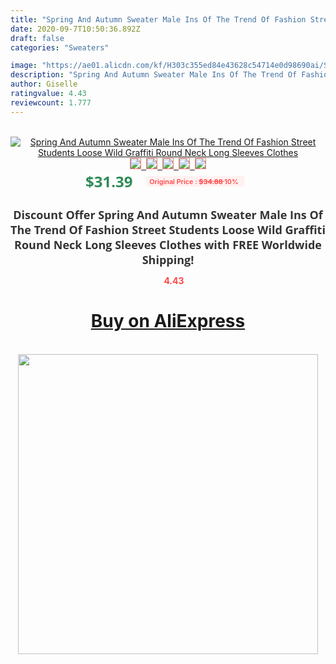 ```yaml
---
title: "Spring And Autumn Sweater Male Ins Of The Trend Of Fashion Street Students Loose Wild Graffiti Round Neck Long Sleeves Clothes"
date: 2020-09-7T10:50:36.892Z
draft: false
categories: "Sweaters"

image: "https://ae01.alicdn.com/kf/H303c355ed84e43628c54714e0d98690ai/Spring-And-Autumn-Sweater-Male-Ins-Of-The-Trend-Of-Fashion-Street-Students-Loose-Wild-Graffiti.jpg"
description: "Spring And Autumn Sweater Male Ins Of The Trend Of Fashion Street Students Loose Wild Graffiti Round Neck Long Sleeves Clothes"
author: Giselle
ratingvalue: 4.43
reviewcount: 1.777
---
```

<br>
<div style="text-align: center;">
<a href="https://s.click.aliexpress.com/e/_AAsllF" target="_blank" rel="nofollow noopener noreferrer"><img alt="Spring And Autumn Sweater Male Ins Of The Trend Of Fashion Street Students Loose Wild Graffiti Round Neck Long Sleeves Clothes" class="magnifier-image" src="https://ae01.alicdn.com/kf/H303c355ed84e43628c54714e0d98690ai/Spring-And-Autumn-Sweater-Male-Ins-Of-The-Trend-Of-Fashion-Street-Students-Loose-Wild-Graffiti.jpg_640x640.jpg">
<br>
<img style="border:1px solid salmon" src="https://ae01.alicdn.com/kf/H303c355ed84e43628c54714e0d98690ai/Spring-And-Autumn-Sweater-Male-Ins-Of-The-Trend-Of-Fashion-Street-Students-Loose-Wild-Graffiti.jpg_120x120.jpg">&nbsp;&nbsp;<img style="border:1px solid salmon" src="https://ae01.alicdn.com/kf/Hffed3329907943a99f45b0b2dd08c347r/Spring-And-Autumn-Sweater-Male-Ins-Of-The-Trend-Of-Fashion-Street-Students-Loose-Wild-Graffiti.jpg_120x120.jpg">&nbsp;&nbsp;<img style="border:1px solid salmon" src="https://ae01.alicdn.com/kf/Ha71ced21aba946e6a472c7abdb5ca5feq/Spring-And-Autumn-Sweater-Male-Ins-Of-The-Trend-Of-Fashion-Street-Students-Loose-Wild-Graffiti.jpg_120x120.jpg">&nbsp;&nbsp;<img style="border:1px solid salmon" src="https://ae01.alicdn.com/kf/H6b35656e25a44f9986127de7092bab54D/Spring-And-Autumn-Sweater-Male-Ins-Of-The-Trend-Of-Fashion-Street-Students-Loose-Wild-Graffiti.jpg_120x120.jpg">&nbsp;&nbsp;<img style="border:1px solid salmon" src="https://ae01.alicdn.com/kf/H0abe9822d60a40338a44b5dcc002338eU/Spring-And-Autumn-Sweater-Male-Ins-Of-The-Trend-Of-Fashion-Street-Students-Loose-Wild-Graffiti.jpg_120x120.jpg"></a></div><br0>
<div style="text-align: center;"><span style="background-color: white; border: 0px; box-sizing: border-box; color: seagreen; display: inline-block; font-family: &quot;open sans&quot; , &quot;arial&quot; , &quot;helvetica&quot; , sans-serif , &quot;heiti&quot;; font-size: 24px; font-stretch: inherit; font-weight: 700; line-height: inherit; margin: 0px 10px 0px 0px; padding: 0px; vertical-align: middle;">$31.39 </span>
<span style="background: rgb(255 , 241 , 241); border-radius: 3px; border: 0px; box-sizing: border-box; color: #ff4747; display: inline-block; font-family: inherit; font-size: 12px; font-stretch: inherit; font-style: inherit; font-variant: inherit; font-weight: 600; line-height: inherit; margin: 0px; padding: 2px 5px; transform: scale(0.9); vertical-align: middle;">Original Price : <b style="text-decoration: line-through;">$34.88 </b> 10%&nbsp;&nbsp;</span></div>
<h1 style="color: #333333; display: inline-block; font-family: &quot;open sans&quot; , &quot;arial&quot; , &quot;helvetica&quot; , sans-serif , &quot;heiti&quot;; font-size: 18px; font-stretch: inherit; font-weight: 700; text-align: center;">Discount Offer Spring And Autumn Sweater Male Ins Of The Trend Of Fashion Street Students Loose Wild Graffiti Round Neck Long Sleeves Clothes with FREE Worldwide Shipping!</h1>
<div style="color: #ff4747; text-align: center;">
<img src="https://4.bp.blogspot.com/-M0ZcTcb-5uY/XleCXlxnR4I/AAAAAAAAAEc/OrjgMkXV1oMQFaCRZj5HQwOCBcu3w1FegCPcBGAYYCw/s1600/star.png" style="height: 15px;">&nbsp;<b>4.43</b></div>
<div class="button_cont" align="center"><a class="buynow_a" href="https://s.click.aliexpress.com/e/_AAsllF" target="_blank" rel="nofollow noopener noreferrer"><H1>Buy on AliExpress</H1></a></div><br>
<div class="separator" style="clear: both; text-align: center;">
<img src="https://lh3.googleusercontent.com/-pTy5HemUv9M/XlePHvY0dAI/AAAAAAAAAE4/0nX5iRUoIWY8eMW9Dpxeirr157OZliDIgCLcBGAsYHQ/s1600/badge.gif" width="480">
</div>
